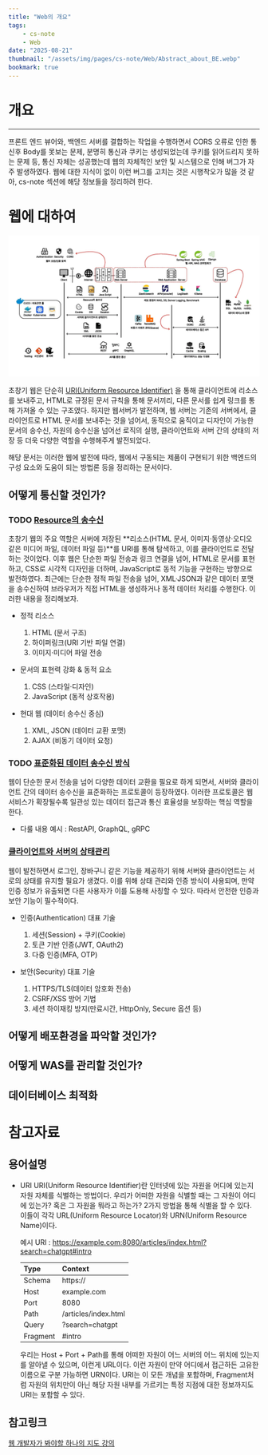 ```yaml
---
title: "Web의 개요"
tags:
    - cs-note
    - Web
date: "2025-08-21"
thumbnail: "/assets/img/pages/cs-note/Web/Abstract_about_BE.webp"
bookmark: true
---
```


# 개요
---

프론트 엔드 뷰어와, 백엔드 서버를 결합하는 작업을 수행하면서 CORS 오류로 인한 통신후 Body를 못보는 문제, 분명히 통신과 쿠키는 생성되었는데 쿠키를 읽어드리지 못하는 문제 등, 통신 자체는 성공했는데 웹의 자체적인 보안 및 시스템으로 인해 버그가 자주 발생하였다. 웹에 대한 지식이 없이 이런 버그를 고치는 것은 시행착오가 많을 것 같아, cs-note 섹션에 해당 정보들을 정리하려 한다.

# 웹에 대하여

![Web의 전체 지도](/assets/img/pages/cs-note/Web/Abstract_about_BE.webp)

초창기 웹은 단순히 [URI(Uniform Resource Identifier)](#용어설명) 을 통해 클라이언트에 리소스를 보내주고, HTML로 규정된 문서 규칙을 통해 문서끼리, 다른 문서를 쉽게 링크를 통해 가져올 수 있는 구조였다. 하지만 웹서버가 발전하며, 웹 서버는 기존의 서버에서, 클라이언트로 HTML 문서를 보내주는 것을 넘어서, 동적으로 움직이고 디자인이 가능한 문서의 송수신, 자원의 송수신을 넘어선 로직의 실행, 클라이언트와 서버 간의 상태의 저장 등 더욱 다양한 역할을 수행해주게 발전되었다.

해당 문서는 이러한 웹에 발전에 따라, 웹에서 구동되는 제품이 구현되기 위한 백엔드의 구성 요소와 도움이 되는 방법론 등을 정리하는 문서이다.

## 어떻게 통신할 것인가?

### **TODO** [Resource의 송수신](/cs-note/Web/Resource의%20송수신/개요.md)
초창기 웹의 주요 역할은 서버에 저장된 **리소스(HTML 문서, 이미지·동영상·오디오 같은 미디어 파일, 데이터 파일 등)**를 URI를 통해 탐색하고, 이를 클라이언트로 전달하는 것이었다. 이후 웹은 단순한 파일 전송과 링크 연결을 넘어, HTML로 문서를 표현하고, CSS로 시각적 디자인을 더하며, JavaScript로 동적 기능을 구현하는 방향으로 발전하였다. 최근에는 단순한 정적 파일 전송을 넘어, XML·JSON과 같은 데이터 포맷을 송수신하여 브라우저가 직접 HTML을 생성하거나 동적 데이터 처리를 수행한다. 이러한 내용을 정리해보자.

* 정적 리소스
    1. HTML (문서 구조)
    2. 하이퍼링크(URI 기반 파일 연결)
    3. 이미지·미디어 파일 전송

* 문서의 표현력 강화 & 동적 요소
    1. CSS (스타일·디자인)
    2. JavaScript (동적 상호작용)

* 현대 웹 (데이터 송수신 중심)
    1. XML, JSON (데이터 교환 포맷)
    2. AJAX (비동기 데이터 요청)

### **TODO** [표준화된 데이터 송수신 방식](/cs-note/Web/API/개요.md)
웹이 단순한 문서 전송을 넘어 다양한 데이터 교환을 필요로 하게 되면서, 서버와 클라이언트 간의 데이터 송수신을 표준화하는 프로토콜이 등장하였다. 이러한 프로토콜은 웹 서비스가 확장될수록 일관성 있는 데이터 접근과 통신 효율성을 보장하는 핵심 역할을 한다.

* 다룰 내용 예시 : RestAPI, GraphQL, gRPC

### [클라이언트와 서버의 상태관리](/cs-note/Web/상태관리/개요)
웹이 발전하면서 로그인, 장바구니 같은 기능을 제공하기 위해 서버와 클라이언트는 서로의 상태를 유지할 필요가 생겼다. 이를 위해 상태 관리와 인증 방식이 사용되며, 만약 인증 정보가 유출되면 다른 사용자가 이를 도용해 사칭할 수 있다. 따라서 안전한 인증과 보안 기능이 필수적이다.

* 인증(Authentication) 대표 기술
    1. 세션(Session) + 쿠키(Cookie)
    2. 토큰 기반 인증(JWT, OAuth2)
    3. 다중 인증(MFA, OTP)

* 보안(Security) 대표 기술
    1. HTTPS/TLS(데이터 암호화 전송)
    2. CSRF/XSS 방어 기법
    3. 세션 하이재킹 방지(만료시간, HttpOnly, Secure 옵션 등)

## 어떻게 배포환경을 파악할 것인가?

## 어떻게 WAS를 관리할 것인가?

## 데이터베이스 최적화

## 


# 참고자료
## 용어설명
- URI 
    URI(Uniform Resource Identifier)란 인터넷에 있는 자원을 어디에 있는지 자원 자체를 식별하는 방법이다. 우리가 어떠한 자원을 식별할 때는 그 자원이 어디에 있는가? 혹은 그 자원을 뭐라고 하는가? 2가지 방법을 통해 식별을 할 수 있다. 이들이 각각 URL(Uniform Resource Locator)와 URN(Uniform Resource Name)이다.

    예시 URI : https://example.com:8080/articles/index.html?search=chatgpt#intro

    | Type | Context | 
    | ------ | ------ |
    | Schema | https:// |
    | Host | example.com |
    | Port | 8080 |
    | Path | /articles/index.html |
    | Query | ?search=chatgpt |
    | Fragment | #intro |


    우리는 Host + Port + Path를 통해 어떠한 자원이 어느 서버의 어느 위치에 있는지를 알아낼 수 있으며, 이런게 URL이다. 이런 자원이 만약 어디에서 접근하든 고유한 이름으로 구분 가능하면 URN이다. URI는 이 모든 개념을 포함하며, Fragment처럼 자원의 위치만이 아닌 해당 자원 내부를 가르키는 특정 지점에 대한 정보까지도 URI는 포함할 수 있다.


## 참고링크
[웹 개발자가 봐야할 하나의 지도 강의](https://www.inflearn.com/course/%EB%AA%A8%EB%93%A0-%EC%9B%B9-%EA%B0%9C%EB%B0%9C%EC%9E%90%EA%B0%80-%EB%B4%90%EC%95%BC-%ED%95%A0-%EB%8B%A8-%ED%95%9C-%EC%9E%A5/dashboard)